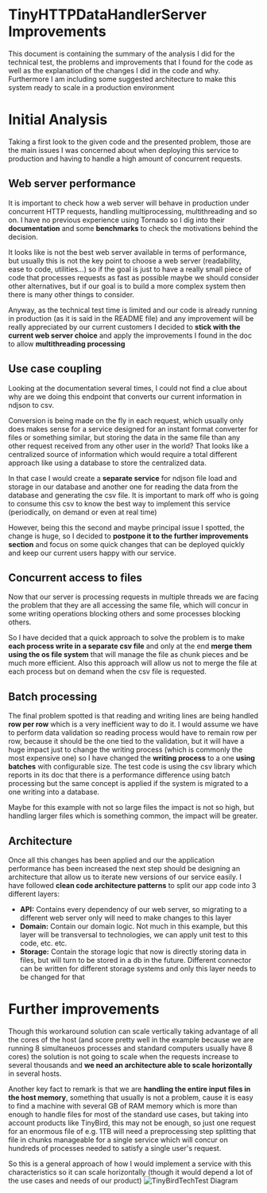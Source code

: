 ﻿# TinyHTTPDataHandlerServer Improvements

This document is containing the summary of the analysis I did for the technical test, the problems and improvements that I found for the code as well as the explanation of the changes I did in the code and why. Furthermore I am including some suggested architecture to make this system ready to scale in a production environment


# Initial Analysis

Taking a first look to the given code and the presented problem, those are the main issues I was concerned about when deploying this service to production and having to handle a high amount of concurrent requests.

## Web server performance 

It is important to check how a web server will behave in production under concurrent HTTP requests, handling multiprocessing, multithreading and so on. I have no previous experience using Tornado so I dig into their **documentation** and some **benchmarks** to check the motivations behind the decision.

It looks like is not the best web server available in terms of performance, but usually this is not the key point to choose a web server (readability, ease to code, utilities...) so if the goal is just to have a really small piece of code that processes requests as fast as possible maybe we should consider other alternatives, but if our goal is to build a more complex system then there is many other things to consider.

Anyway, as the technical test time is limited and our code is already running in production (as it is said in the README file) and any improvement will be really appreciated by our current customers I decided to **stick with the current web server choice** and apply the improvements I found in the doc to allow **multithreading processing**

## Use case coupling

Looking at the documentation several times, I could not find a clue about why are we doing this endpoint that converts our current information in ndjson to csv. 

Conversion is being made on the fly in each request, which usually only does makes sense for a service designed for an instant format converter for files or something similar, but storing the data in the same file than any other request received from any other user in the world? That looks like a centralized source of information which would require a total different approach like using a database to store the centralized data.

In that case I would create a **separate service** for ndjson file load and storage in our database and another one for reading the data from the database and generating the csv file. It is important to mark off who is going to consume this csv  to know the best way to implement this service (periodically, on demand or even at real time)

However, being this the second and maybe principal issue I spotted, the change is huge, so I decided to **postpone it to the further improvements section** and focus on some quick changes that can be deployed quickly and keep our current users happy with our service.

## Concurrent access to files

Now that our server is processing requests in multiple threads we are facing the problem that they are all accessing the same file, which will concur in some writing operations blocking others and some processes blocking others.

So I have decided that a quick approach to solve the problem is to make **each process write in a separate csv file** and only at the end **merge them using the os file system** that will manage the file as chunk pieces and be much more efficient. Also this approach will allow us not to merge the file at each process but on demand when the csv file is requested.

## Batch processing

The final problem spotted is that reading and writing lines are being handled **row per row** which is a very inefficient way to do it. I would assume we have to perform data validation so reading process would have to remain row per row, because it should be the one tied to the validation, but it will have a huge impact just to change the writing process (which is commonly the most expensive one) so
I have changed the **writing process** to a one **using batches** with configurable size. The test code is using the csv library which reports in its doc that there is a performance difference using batch processing but the same concept is applied if the system is migrated to a one writing into a database.

Maybe for this example with not so large files the impact is not so high, but handling larger files which is something common, the impact will be greater.

## Architecture

Once all this changes has been applied and our the application performance has been increased the next step should be designing an architecture that allow us to iterate new versions of our service easily.
I have followed **clean code architecture patterns** to split our app code into 3 different layers:

 - **API:** Contains every dependency of our web server, so migrating to a different web server only will need to make changes to this layer
 - **Domain:** Contain our domain logic. Not much in this example, but this layer will be transversal to technologies, we can apply unit test to this code, etc. etc.
 - **Storage:** Contain the storage logic that now is directly storing data in files, but will turn to be stored in a db in the future. Different connector can be written for different storage systems and only this layer needs to be changed for that

# Further improvements

Though this workaround solution can scale vertically taking advantage of all the cores of the host (and score pretty well in the example because we are running 8 simultaneuos processes and standard computers usually have 8 cores) the solution is not going to scale when the requests increase to several thousands and **we need  an architecture able to scale horizontally** in several hosts.

Another key fact to remark is that we are **handling the entire input files in the host memory**, something that usually is not a problem, cause it is easy to find a machine with several GB of RAM memory which is more than enough to handle files for most of the standard use cases, but taking into account products like TinyBird, this may not be enough, so just one request for an enormous file of e.g. 1TB will need a preprocessing step splitting that file in chunks manageable for a single service which will concur on hundreds of processes needed to satisfy a single user's request.

So this is a general approach of how I would implement a service with this characteristics so it can scale horizontally (though it would depend a lot of the use cases and needs of our product)
![TinyBirdTechTest Diagram](https://docs.google.com/drawings/d/e/2PACX-1vS8OH_Yniq8QW0PU7ow-6Dp8u_CdXvcPSt-25nAqJZeYI47OVSlxg1mxU6UDohLrCMvIV6bLeBuSf-k/pub?w=960&h=720)
